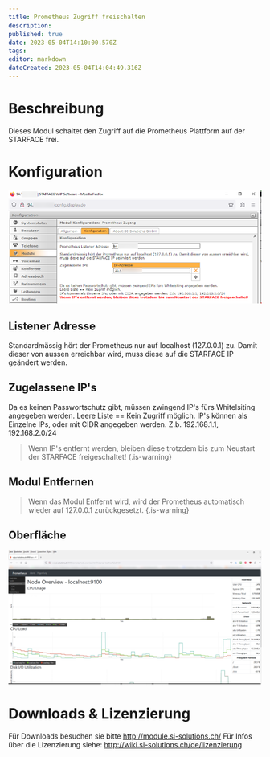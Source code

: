 ```yaml
---
title: Prometheus Zugriff freischalten
description: 
published: true
date: 2023-05-04T14:10:00.570Z
tags: 
editor: markdown
dateCreated: 2023-05-04T14:04:49.316Z
---
```


# Beschreibung
Dieses Modul schaltet den Zugriff auf die Prometheus Plattform auf der STARFACE frei.

# Konfiguration

![1.png](/uploads/prometheus/1.png)

## Listener Adresse
Standardmässig hört der Prometheus nur auf localhost (127.0.0.1) zu. Damit dieser von aussen erreichbar wird, muss diese auf die STARFACE IP geändert werden. 

## Zugelassene IP's
Da es keinen Passwortschutz gibt, müssen zwingend IP's fürs Whitelsiting angegeben werden.
Leere Liste == Kein Zugriff möglich.
IP's können als Einzelne IPs, oder mit CIDR angegeben werden. Z.b. 192.168.1.1, 192.168.2.0/24
> Wenn IP's entfernt werden, bleiben diese trotzdem bis zum Neustart der STARFACE freigeschaltet!
{.is-warning}

## Modul Entfernen
> Wenn das Modul Entfernt wird, wird der Prometheus automatisch wieder auf 127.0.0.1 zurückgesetzt.
{.is-warning}

## Oberfläche

![2.png](/uploads/prometheus/2.png)


# Downloads & Lizenzierung
Für Downloads besuchen sie bitte http://module.si-solutions.ch/
Für Infos über die Lizenzierung siehe: http://wiki.si-solutions.ch/de/lizenzierung